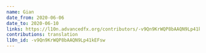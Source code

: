 ```yaml
---
name: Gian
date_from: 2020-06-06
date_to: 2020-06-10
links: https://l10n.advancedfx.org/contributors/-v9Qn9KrWQP8bAAQN9Lp41kEFsw/
contributions: translation
l10n_id: -v9Qn9KrWQP8bAAQN9Lp41kEFsw
---
```

